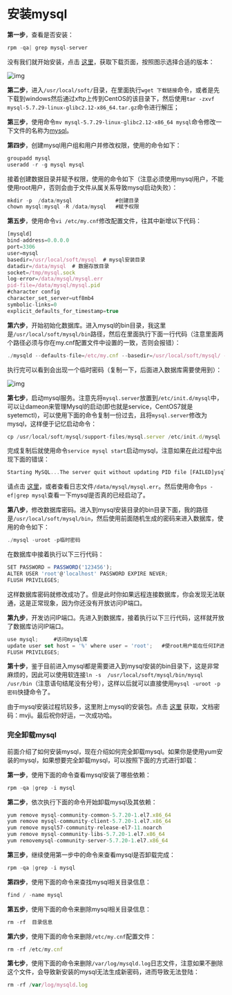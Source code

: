 # 安装mysql

**第一步**，查看是否安装：

```js
rpm -qa| grep mysql-server
```

没有我们就开始安装，点击 [这里](https://dev.mysql.com/downloads/mysql/5.7.html#downloads)，获取下载页面，按照图示选择合适的版本：

![img](https://ask.qcloudimg.com/http-save/2539306/4g8s25i9rb.png?imageView2/2/w/1620)

**第二步**，进入`/usr/local/soft/`目录，在里面执行`wget 下载链接`命令，或者是先下载到windows然后通过xftp上传到CentOS的该目录下，然后使用`tar -zxvf mysql-5.7.29-linux-glibc2.12-x86_64.tar.gz`命令进行解压；

**第三步**，使用命令`mv mysql-5.7.29-linux-glibc2.12-x86_64 mysql`命令修改一下文件的名称为[mysql](https://cloud.tencent.com/product/cdb?from=10680)。

**第四步**，创建mysql用户组和用户并修改权限，使用的命令如下：

```js
groupadd mysql
useradd -r -g mysql mysql
```

接着创建数据目录并赋予权限，使用的命令如下（注意必须使用mysql用户，不能使用root用户，否则会由于文件从属关系导致mysql启动失败）：

```js
mkdir -p  /data/mysql              #创建目录
chown mysql:mysql -R /data/mysql   #赋予权限
```

**第五步**，使用命令`vi /etc/my.cnf`修改配置文件，往其中新增以下代码：

```js
[mysqld]
bind-address=0.0.0.0
port=3306
user=mysql
basedir=/usr/local/soft/mysql  # mysql安装目录
datadir=/data/mysql  # 数据存放目录
socket=/tmp/mysql.sock
log-error=/data/mysql/mysql.err
pid-file=/data/mysql/mysql.pid
#character config
character_set_server=utf8mb4
symbolic-links=0
explicit_defaults_for_timestamp=true
```

**第六步**，开始初始化数据库。进入mysql的bin目录，我这里是`/usr/local/soft/mysql/bin`路径，然后在里面执行下面一行代码（注意里面两个路径必须与你在my.cnf配置文件中设置的一致，否则会报错）：

```js
./mysqld --defaults-file=/etc/my.cnf --basedir=/usr/local/soft/mysql/ --datadir=/data/mysql/ --user=mysql --initialize
```

执行完可以看到会出现一个临时密码（复制一下，后面进入数据库需要使用到）：

![img](https://ask.qcloudimg.com/http-save/2539306/bni2tt0zhk.png?imageView2/2/w/1620)

**第七步**，启动mysql服务。注意先将`mysql.server`放置到`/etc/init.d/mysql`中，可以让dameon来管理Mysql的启动(即也就是service，CentOS7就是syetemctl)，可以使用下面的命令复制一份过去，且将`mysql.server`修改为mysql，这样便于记忆启动命令：

```js
cp /usr/local/soft/mysql/support-files/mysql.server /etc/init.d/mysql
```

完成复制后就使用命令`service mysql start`启动mysql，注意如果在此过程中出现下面的错误：

```js
Starting MySQL...The server quit without updating PID file [FAILED]ysql/iZuf67on1pthsx5glu6ohyZ.pid).
```

请点击 [这里](https://blog.csdn.net/eagle89/article/details/79813405)，或者查看日志文件`/data/mysql/mysql.err`。然后使用命令`ps -ef|grep mysql`查看一下mysql是否真的已经启动了。

**第八步**，修改数据库密码。进入到mysql安装目录的bin目录下面，我的路径是`/usr/local/soft/mysql/bin`，然后使用前面随机生成的密码来进入数据库，使用的命令如下：

```js
./mysql -uroot -p临时密码
```

在数据库中接着执行以下三行代码：

```js
SET PASSWORD = PASSWORD('123456');
ALTER USER 'root'@'localhost' PASSWORD EXPIRE NEVER;
FLUSH PRIVILEGES; 
```

这样数据库密码就修改成功了。但是此时你如果远程连接数据库，你会发现无法联通，这是正常现象，因为你还没有开放访问IP端口。

**第九步**，开发访问IP端口。先进入到数据库，接着执行以下三行代码，这样就开放了数据库访问IP端口。

```js
use mysql;     #访问mysql库
update user set host = '%' where user = 'root';   #使root用户能在任何IP进行访问
FLUSH PRIVILEGES;
```

**第十步**，鉴于目前进入mysql都是需要进入到mysql安装的bin目录下，这是非常麻烦的，因此可以使用软连接`ln -s  /usr/local/soft/mysql/bin/mysql    /usr/bin`（注意语句结尾没有分号），这样以后就可以直接使用`mysql -uroot -p密码`快捷命令了。

由于mysql安装过程坑较多，这里附上mysql的安装包。点击 [这里](https://pan.baidu.com/s/1oZLaBAELK9tuB1FCfQfzUg) 获取，文档密码：mvji。最后祝你好运，一次成功哈。

### 完全卸载mysql

前面介绍了如何安装mysql，现在介绍如何完全卸载mysql。如果你是使用yum安装的mysql，如果想要完全卸载mysql，可以按照下面的方式进行卸载：

**第一步**，使用下面的命令查看mysql安装了哪些依赖：

```js
rpm -qa |grep -i mysql
```

**第二步**，依次执行下面的命令开始卸载mysql及其依赖：

```js
yum remove mysql-community-common-5.7.20-1.el7.x86_64
yum remove mysql-community-client-5.7.20-1.el7.x86_64
yum remove mysql57-community-release-el7-11.noarch
yum remove mysql-community-libs-5.7.20-1.el7.x86_64
yum removemysql-community-server-5.7.20-1.el7.x86_64
```

**第三步**，继续使用第一步中的命令来查看mysql是否卸载完成：

```js
rpm -qa |grep -i mysql
```

**第四步**，使用下面的命令来查找mysql相关目录信息：

```js
find / -name mysql
```

**第五步**，使用下面的命令来删除mysql相关目录信息：

```js
rm -rf  目录信息
```

**第六步**，使用下面的命令来删除`/etc/my.cnf`配置文件：

```js
rm -rf /etc/my.cnf
```

**第七步**，使用下面的命令来删除`/var/log/mysqld.log`日志文件，注意如果不删除这个文件，会导致新安装的mysql无法生成新密码，进而导致无法登陆：

```js
rm -rf /var/log/mysqld.log
```